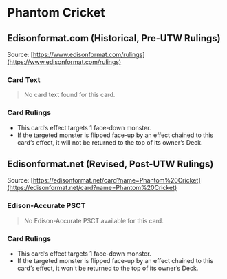 # Phantom Cricket

## Edisonformat.com (Historical, Pre-UTW Rulings)

Source: [https://www.edisonformat.com/rulings](https://www.edisonformat.com/rulings)

### Card Text

> No card text found for this card.

### Card Rulings

*   This card’s effect targets 1 face-down monster.
*   If the targeted monster is flipped face-up by an effect chained to this card’s effect, it will not be returned to the top of its owner’s Deck.

## Edisonformat.net (Revised, Post-UTW Rulings)

Source: [https://edisonformat.net/card?name=Phantom%20Cricket](https://edisonformat.net/card?name=Phantom%20Cricket)

### Edison-Accurate PSCT

> No Edison-Accurate PSCT available for this card.

### Card Rulings

*   This card’s effect targets 1 face-down monster.
*   If the targeted monster is flipped face-up by an effect chained to this card’s effect, it won't be returned to the top of its owner’s Deck.
            
